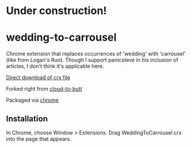 # Under construction!
wedding-to-carrousel
=============

Chrome extension that replaces occurrences of 'wedding' with 'carrousel' (like from Logan's Run). Though I support panicsteve in his inclusion of articles, I don't think it's applicable here.

[Direct download of crx file](https://github.com/panicsteve/cloud-to-butt/blob/master/WeddingToCarrousel.crx?raw=true)

Forked right from [cloud-to-butt](https://github.com/panicsteve/cloud-to-butt)

Packaged via [chrome](https://developer.chrome.com/extensions/packaging)

Installation
------------

In Chrome, choose Window > Extensions.  Drag WeddingToCarrousel.crx into the page that appears.

